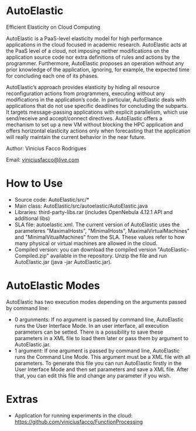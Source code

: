 AutoElastic
===========

Efficient Elasticity on Cloud Computing

AutoElastic is a PaaS-level elasticity model for high performance applications in the cloud focused in academic research. AutoElastic acts at the PaaS level of a cloud, not imposing neither modifications on the application source code nor extra definitions of rules and actions by the programmer. Furthermore, AutoElastic proposes an operation without any prior knowledge of the application, ignoring, for example, the expected time for concluding each one of its phases.

AutoElastic’s approach provides elasticity by hiding all resource reconfiguration actions from programmers, executing without any modifications in the application’s code. In particular, AutoElastic deals with applications that do not use specific deadlines for concluding the subparts. It targets message-passing applications with explicit parallelism, which use send/receive and accept/connect directives. AutoElastic offers a mechanism to set up a new VM without blocking the HPC application and offers horizontal elasticity actions only when forecasting that the application will really maintain the current behavior in the near future.

Author: Vinicius Facco Rodrigues

Email: viniciusfacco@live.com

How to Use
==========
- Source code: AutoElastic/src/\*
- Main class: AutoElastic/src/autoelastic/AutoElastic.java
- Libraries: third-party-libs.rar (includes OpenNebula 4.12.1 API and additional libs)
- SLA file: autoelastic.xml. The current version of AutoElastic uses the parameteres "MaximalHosts", "MinimalHosts", MaximalVirtualMachines" and "MinimalVitualMachines" from the SLA. These values refer to how many physical or virtual machines are allowed in the cloud.
- Compiled version: you can download the compiled version "AutoElastic-Compiled.zip" available in the repository. Unzip the file and run AutoElastic.jar (java -jar AutoElastic.jar).

AutoElastic Modes
==========
AutoElastic has two execution modes depending on the arguments passed by command line:
- 0 argunments: If no argument is passed by command line, AutoElastic runs the User Interface Mode. In an user interface, all execution parameters can be setted. There is a possibility to save these parameters in a XML file to load them later or pass them by argument to AutoElastic.jar.
- 1 argument: If one argument is passed by command line, AutoElastic runs the Command Line Mode. This argument must be a XML file with all parameters. To generate this file you can run AutoElastic firstly in the User Interface Mode and then set parameters and save a XML file. After that, you can edit this file and change any parameter if you wish.

Extras
==========
- Application for running experiments in the cloud: https://github.com/viniciusfacco/FunctionProcessing
